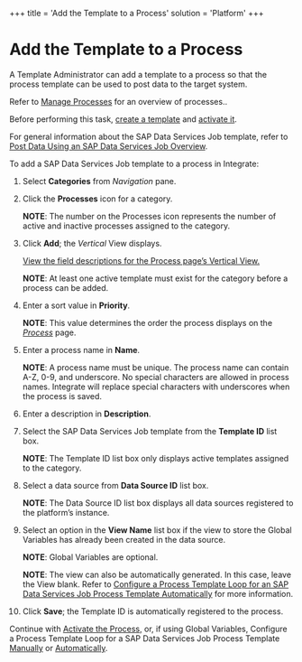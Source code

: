 +++
title = 'Add the Template to a Process'
solution = 'Platform'
+++

# Add the Template to a Process

A Template Administrator can add a template to a process so that the
process template can be used to post data to the target system.

Refer to [Manage Processes](Manage_Processes.htm) for an overview of
processes..

Before performing this task, [create a
template](Create_an_SAP_Data_Services_Job_template.htm) and [activate
it](Activate_the_Template_DS_Job.htm).

For general information about the SAP Data Services Job template, refer
to [Post Data Using an SAP Data Services Job
Overview](Post_Data_Using_an_SAP_Data_Services_Job_Overview.htm).

To add a SAP Data Services Job template to a process in Integrate:

1.  Select <span style="font-weight: bold;">Categories</span> from
    <span style="font-style: italic;">Navigation</span> pane.

2.  Click the <span style="font-weight: bold;">Processes</span> icon for
    a category.
    
    <span style="font-weight: bold;">NOTE</span>: The number on the
    Processes icon represents the number of active and inactive
    processes assigned to the category.

3.  Click <span style="font-weight: bold;">Add</span>; the
    <span style="font-style: italic;">Vertical</span> View displays.
    
    [View the field descriptions for the Process page’s Vertical
    View.](../Page_Desc/Process_H.htm#Process_V_All_Tabs)
    
    <span style="font-weight: bold;">NOTE</span>: At least one active
    template must exist for the category before a process can be added.

4.  Enter a sort value in
    <span style="font-weight: bold;">Priority</span>.
    
    <span style="font-weight: bold;">NOTE</span>: This value determines
    the order the process displays on the
    <span style="font-style: italic;">[Process](../Page_Desc/Process_H.htm)</span>
    page.

5.  Enter a process name in
    <span style="font-weight: bold;">Name</span>.
    
    <span style="font-weight: bold;">NOTE</span>: A process name must be
    unique. The process name can contain A-Z, 0-9, and underscore. No
    special characters are allowed in process names. Integrate will
    replace special characters with underscores when the process is
    saved.

6.  Enter a description in
    <span style="font-weight: bold;">Description</span>.

7.  Select the SAP Data Services Job template from the
    <span style="font-weight: bold;">Template ID</span> list box.
    
    <span style="font-weight: bold;">NOTE</span>: The Template ID list
    box only displays active templates assigned to the category.

8.  Select a data source from <span style="font-weight: bold;">Data
    Source ID</span> list box.
    
    <span style="font-weight: bold;">NOTE</span>: The Data Source ID
    list box displays all data sources registered to the platform’s
    instance.

9.  Select an option in the <span style="font-weight: bold;">View
    Name</span> list box if the view to store the Global Variables has
    already been created in the data source.
    
    <span style="font-weight: bold;">NOTE</span>: Global Variables are
    optional.
    
    <span style="font-weight: bold;">NOTE</span>: The view can also be
    automatically generated. In this case, leave the View blank. Refer
    to [Configure a Process Template Loop for an SAP Data Services Job
    Process Template
    Automatically](Configure_a_Process_Template_Loop_for_a_SAP_Data_Services_Job_Process_Template_Automatically.htm)
    for more information.

10. Click <span style="font-weight: bold;">Save</span>; the Template ID
    is automatically registered to the process.

Continue with [Activate the Process,](Activate_the_Process8.htm) or, if
using Global Variables, Configure a Process Template Loop for a SAP Data
Services Job Process Template
[Manually](Configure_a_Process_Template_Loop_for_a_SAP_Data_Services_Job_Process_Template_Manually.htm)
or
[Automatically](Configure_a_Process_Template_Loop_for_a_SAP_Data_Services_Job_Process_Template_Automatically.htm).
